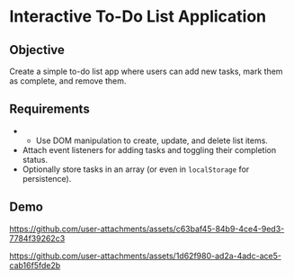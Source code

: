 # Interactive To-Do List Application

## Objective
Create a simple to-do list app where users can add new tasks, mark them as complete, and remove them.

## Requirements
- - Use DOM manipulation to create, update, and delete list items.
- Attach event listeners for adding tasks and toggling their completion status.
- Optionally store tasks in an array (or even in `localStorage` for persistence).

## Demo

https://github.com/user-attachments/assets/c63baf45-84b9-4ce4-9ed3-7784f39262c3


https://github.com/user-attachments/assets/1d62f980-ad2a-4adc-ace5-cab16f5fde2b